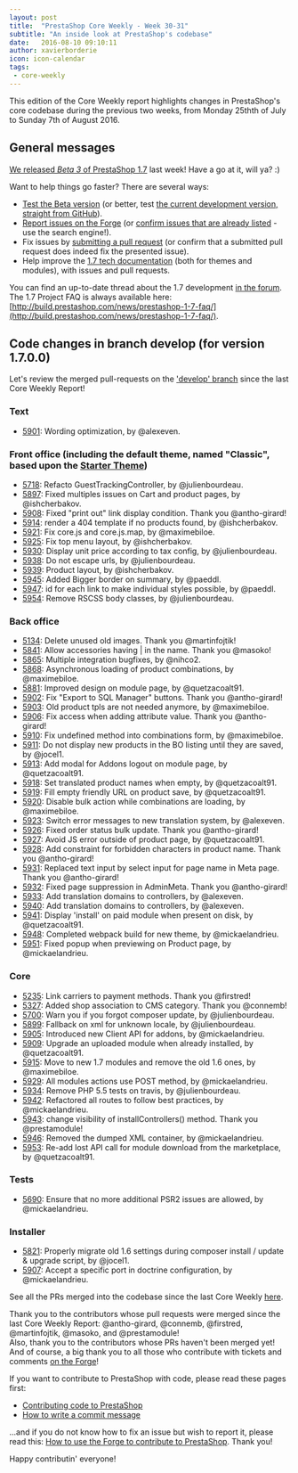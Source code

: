 ```yaml
---
layout: post
title:  "PrestaShop Core Weekly - Week 30-31"
subtitle: "An inside look at PrestaShop's codebase"
date:   2016-08-10 09:10:11
author: xavierborderie
icon: icon-calendar
tags:
 - core-weekly
---
```


This edition of the Core Weekly report highlights changes in PrestaShop's core codebase during the previous two weeks, from Monday 25thth of July to Sunday 7th of August 2016.


## General messages

[We released *Beta 3* of PrestaShop 1.7](http://build.prestashop.com/news/prestashop-1-7-beta-3/) last week! Have a go at it, will ya? :)

Want to help things go faster? There are several ways: 

 * [Test the Beta version](http://build.prestashop.com/news/prestashop-1-7-beta-3/) (or better, test [the current development version, straight from GitHub](https://github.com/PrestaShop/PrestaShop/tree/develop)).
 * [Report issues on the Forge](http://forge.prestashop.com/secure/CreateIssue!default.jspa?selectedProjectId=11322&issuetype=1) (or [confirm issues that are already listed](http://forge.prestashop.com/browse/BOOM-738?jql=project%20%3D%20BOOM%20AND%20created%3E%3D-1w%20ORDER%20BY%20created%20DESC) - use the search engine!).
 * Fix issues by [submitting a pull request](https://github.com/PrestaShop/PrestaShop/pulls) (or confirm that a submitted pull request does indeed fix the presented issue).
 * Help improve the [1.7 tech documentation](https://github.com/PrestaShop/docs) (both for themes and modules), with issues and pull requests.

You can find an up-to-date thread about the 1.7 development [in the forum](https://www.prestashop.com/forums/topic/480580-want-to-know-more-about-17/).<br/>
The 1.7 Project FAQ is always available here: [http://build.prestashop.com/news/prestashop-1-7-faq/](http://build.prestashop.com/news/prestashop-1-7-faq/).


## Code changes in branch develop (for version 1.7.0.0)

Let's review the merged pull-requests on the ['develop' branch](https://github.com/PrestaShop/PrestaShop/tree/develop) since the last Core Weekly Report!



### Text

 * [5901](https://github.com/PrestaShop/PrestaShop/pull/5901): Wording optimization, by @alexeven.

 
### Front office (including the default theme, named "Classic", based upon the [Starter Theme](https://github.com/PrestaShop/PrestaShop/tree/develop/themes/classic))

 * [5718](https://github.com/PrestaShop/PrestaShop/pull/5718): Refacto GuestTrackingController, by @julienbourdeau.
 * [5897](https://github.com/PrestaShop/PrestaShop/pull/5897): Fixed multiples issues on Cart and product pages, by @ishcherbakov.
 * [5908](https://github.com/PrestaShop/PrestaShop/pull/5908): Fixed "print out" link display condition. Thank you @antho-girard!
 * [5914](https://github.com/PrestaShop/PrestaShop/pull/5914): render a 404 template if no products found, by @ishcherbakov.
 * [5921](https://github.com/PrestaShop/PrestaShop/pull/5921): Fix core.js and core.js.map, by @maximebiloe.
 * [5925](https://github.com/PrestaShop/PrestaShop/pull/5925): Fix top menu layout, by @ishcherbakov.
 * [5930](https://github.com/PrestaShop/PrestaShop/pull/5930): Display unit price according to tax config, by @julienbourdeau.
 * [5938](https://github.com/PrestaShop/PrestaShop/pull/5938): Do not escape urls, by @julienbourdeau.
 * [5939](https://github.com/PrestaShop/PrestaShop/pull/5939): Product layout, by @ishcherbakov.
 * [5945](https://github.com/PrestaShop/PrestaShop/pull/5945): Added Bigger border on summary, by @paeddl.
 * [5947](https://github.com/PrestaShop/PrestaShop/pull/5947): id for each link to make individual styles possible, by @paeddl.
 * [5954](https://github.com/PrestaShop/PrestaShop/pull/5954): Remove RSCSS body classes, by @julienbourdeau.
 

### Back office

 * [5134](https://github.com/PrestaShop/PrestaShop/pull/5134): Delete unused old images. Thank you @martinfojtik!
 * [5841](https://github.com/PrestaShop/PrestaShop/pull/5841): Allow accessories having | in the name. Thank you @masoko!
 * [5865](https://github.com/PrestaShop/PrestaShop/pull/5865): Multiple integration bugfixes, by @nihco2.
 * [5868](https://github.com/PrestaShop/PrestaShop/pull/5868): Asynchronous loading of product combinations, by @maximebiloe.
 * [5881](https://github.com/PrestaShop/PrestaShop/pull/5881): Improved design on module page, by @quetzacoalt91.
 * [5902](https://github.com/PrestaShop/PrestaShop/pull/5902): Fix "Export to SQL Manager" buttons. Thank you @antho-girard!
 * [5903](https://github.com/PrestaShop/PrestaShop/pull/5903): Old product tpls are not needed anymore, by @maximebiloe.
 * [5906](https://github.com/PrestaShop/PrestaShop/pull/5906): Fix access when adding attribute value. Thank you @antho-girard!
 * [5910](https://github.com/PrestaShop/PrestaShop/pull/5910): Fix undefined method into combinations form, by @maximebiloe.
 * [5911](https://github.com/PrestaShop/PrestaShop/pull/5911): Do not display new products in the BO listing until they are saved, by @jocel1.
 * [5913](https://github.com/PrestaShop/PrestaShop/pull/5913): Add modal for Addons logout on module page, by @quetzacoalt91.
 * [5918](https://github.com/PrestaShop/PrestaShop/pull/5918): Set translated product names when empty, by @quetzacoalt91.
 * [5919](https://github.com/PrestaShop/PrestaShop/pull/5919): Fill empty friendly URL on product save, by @quetzacoalt91.
 * [5920](https://github.com/PrestaShop/PrestaShop/pull/5920): Disable bulk action while combinations are loading, by @maximebiloe.
 * [5923](https://github.com/PrestaShop/PrestaShop/pull/5923): Switch error messages to new translation system, by @alexeven.
 * [5926](https://github.com/PrestaShop/PrestaShop/pull/5926): Fixed order status bulk update. Thank you @antho-girard!
 * [5927](https://github.com/PrestaShop/PrestaShop/pull/5927): Avoid JS error outside of product page, by @quetzacoalt91.
 * [5928](https://github.com/PrestaShop/PrestaShop/pull/5928): Add constraint for forbidden characters in product name. Thank you @antho-girard!
 * [5931](https://github.com/PrestaShop/PrestaShop/pull/5931): Replaced text input by select input for page name in Meta page. Thank you @antho-girard!
 * [5932](https://github.com/PrestaShop/PrestaShop/pull/5932): Fixed page suppression in AdminMeta. Thank you @antho-girard!
 * [5933](https://github.com/PrestaShop/PrestaShop/pull/5933): Add translation domains to controllers, by @alexeven.
 * [5940](https://github.com/PrestaShop/PrestaShop/pull/5940): Add translation domains to controllers, by @alexeven.
 * [5941](https://github.com/PrestaShop/PrestaShop/pull/5941): Display 'install' on paid module when present on disk, by @quetzacoalt91.
 * [5948](https://github.com/PrestaShop/PrestaShop/pull/5948): Completed webpack build for new theme, by @mickaelandrieu.
 * [5951](https://github.com/PrestaShop/PrestaShop/pull/5951): Fixed popup when previewing on Product page, by @mickaelandrieu.

 
### Core

 * [5235](https://github.com/PrestaShop/PrestaShop/pull/5235): Link carriers to payment methods. Thank you @firstred!
 * [5327](https://github.com/PrestaShop/PrestaShop/pull/5327): Added shop association to CMS category. Thank you @connemb!
 * [5700](https://github.com/PrestaShop/PrestaShop/pull/5700): Warn you if you forgot composer update, by @julienbourdeau.
 * [5899](https://github.com/PrestaShop/PrestaShop/pull/5899): Fallback on xml for unknown locale, by @julienbourdeau.
 * [5905](https://github.com/PrestaShop/PrestaShop/pull/5905): Introduced new Client API for addons, by @mickaelandrieu.
 * [5909](https://github.com/PrestaShop/PrestaShop/pull/5909): Upgrade an uploaded module when already installed, by @quetzacoalt91.
 * [5915](https://github.com/PrestaShop/PrestaShop/pull/5915): Move to new 1.7 modules and remove the old 1.6 ones, by @maximebiloe.
 * [5929](https://github.com/PrestaShop/PrestaShop/pull/5929): All modules actions use POST method, by @mickaelandrieu.
 * [5934](https://github.com/PrestaShop/PrestaShop/pull/5934): Remove PHP 5.5 tests on travis, by @julienbourdeau.
 * [5942](https://github.com/PrestaShop/PrestaShop/pull/5942): Refactored all routes to follow best practices, by @mickaelandrieu.
 * [5943](https://github.com/PrestaShop/PrestaShop/pull/5943): change visibility of installControllers() method. Thank you @prestamodule!
 * [5946](https://github.com/PrestaShop/PrestaShop/pull/5946): Removed the dumped XML container, by @mickaelandrieu.
 * [5953](https://github.com/PrestaShop/PrestaShop/pull/5953): Re-add lost API call for module download from the marketplace, by @quetzacoalt91.

 
### Tests

 * [5690](https://github.com/PrestaShop/PrestaShop/pull/5690): Ensure that no more additional PSR2 issues are allowed, by @mickaelandrieu.
 

### Installer

 * [5821](https://github.com/PrestaShop/PrestaShop/pull/5821): Properly migrate old 1.6 settings during composer install / update & upgrade script, by @jocel1.
 * [5907](https://github.com/PrestaShop/PrestaShop/pull/5907): Accept a specific port in doctrine configuration, by @mickaelandrieu.

 
See all the PRs merged into the codebase since the last Core Weekly [here](https://github.com/PrestaShop/PrestaShop/pulls?utf8=%E2%9C%93&q=is%3Apr%20is%3Aclosed%20merged%3A2016-07-25..2016-08-07%20sort%3Acreated-asc%20base%3Adevelop%20).

Thank you to the contributors whose pull requests were merged since the last Core Weekly Report: @antho-girard, @connemb, @firstred, @martinfojtik, @masoko, and @prestamodule!  
Also, thank you to the contributors whose PRs haven't been merged yet! And of course, a big thank you to all those who contribute with tickets and comments [on the Forge](http://forge.prestashop.com/browse/BOOM/?selectedTab=com.atlassian.jira.jira-projects-plugin:summary-panel)!

If you want to contribute to PrestaShop with code, please read these pages first:

 * [Contributing code to PrestaShop](http://doc.prestashop.com/display/PS16/Contributing+code+to+PrestaShop)
 * [How to write a commit message](http://doc.prestashop.com/display/PS16/How+to+write+a+commit+message)

...and if you do not know how to fix an issue but wish to report it, please read this: [How to use the Forge to contribute to PrestaShop](http://doc.prestashop.com/display/PS16/How+to+use+the+Forge+to+contribute+to+PrestaShop). Thank you!

Happy contributin' everyone!
